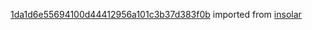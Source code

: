 [1da1d6e55694100d44412956a101c3b37d383f0b](https://github.com/insolar/insolar/commit/1da1d6e55694100d44412956a101c3b37d383f0b) imported from [insolar](https://github.com/insolar/insolar)
